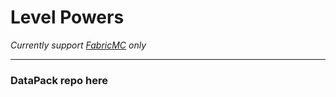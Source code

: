 # Level Powers
*Currently support [FabricMC](https://fabricmc.net) only*

-----

### DataPack repo here


